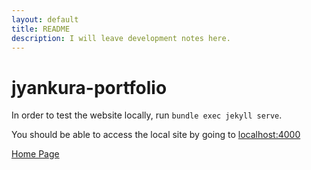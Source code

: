 ```yaml
---
layout: default
title: README 
description: I will leave development notes here. 
---
```


# jyankura-portfolio

In order to test the website locally, run `bundle exec jekyll serve`.  

You should be able to access the local site by going to [localhost:4000](http://127.0.0.1:4000)

[Home Page](../index.md)